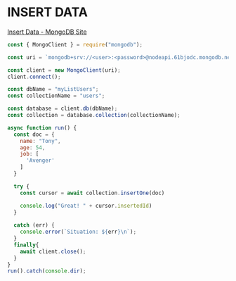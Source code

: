 # INSERT DATA

[Insert Data - MongoDB Site](https://www.mongodb.com/docs/drivers/node/current/usage-examples/insertOne/)

```js
const { MongoClient } = require("mongodb");

const uri = `mongodb+srv://<user>:<password>@nodeapi.61bjodc.mongodb.net/?retryWrites=true&w=majority`;

const client = new MongoClient(uri);
client.connect();

const dbName = "myListUsers";
const collectionName = "users";

const database = client.db(dbName);
const collection = database.collection(collectionName);

async function run() {
  const doc = {
    name: "Tony",
    age: 54,
    job: [
      'Avenger'
    ]
  }

  try {
    const cursor = await collection.insertOne(doc)

    console.log("Great! " + cursor.insertedId)
  }
  
  catch (err) {
    console.error(`Situation: ${err}\n`);
  }
  finally{
    await client.close();
  }
}
run().catch(console.dir);
```